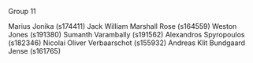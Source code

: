 Group 11

Marius Jonika (s174411)
Jack William Marshall Rose (s164559)
Weston Jones (s191380)
Sumanth Varambally (s191562)
Alexandros Spyropoulos (s182346)
Nicolai Oliver Verbaarschot (s155932)
Andreas Klit Bundgaard Jense (s161765)


